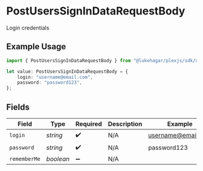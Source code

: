 # PostUsersSignInDataRequestBody

Login credentials

## Example Usage

```typescript
import { PostUsersSignInDataRequestBody } from "@lukehagar/plexjs/sdk/models/operations";

let value: PostUsersSignInDataRequestBody = {
    login: "username@email.com",
    password: "password123",
};
```

## Fields

| Field              | Type               | Required           | Description        | Example            |
| ------------------ | ------------------ | ------------------ | ------------------ | ------------------ |
| `login`            | *string*           | :heavy_check_mark: | N/A                | username@email.com |
| `password`         | *string*           | :heavy_check_mark: | N/A                | password123        |
| `rememberMe`       | *boolean*          | :heavy_minus_sign: | N/A                |                    |